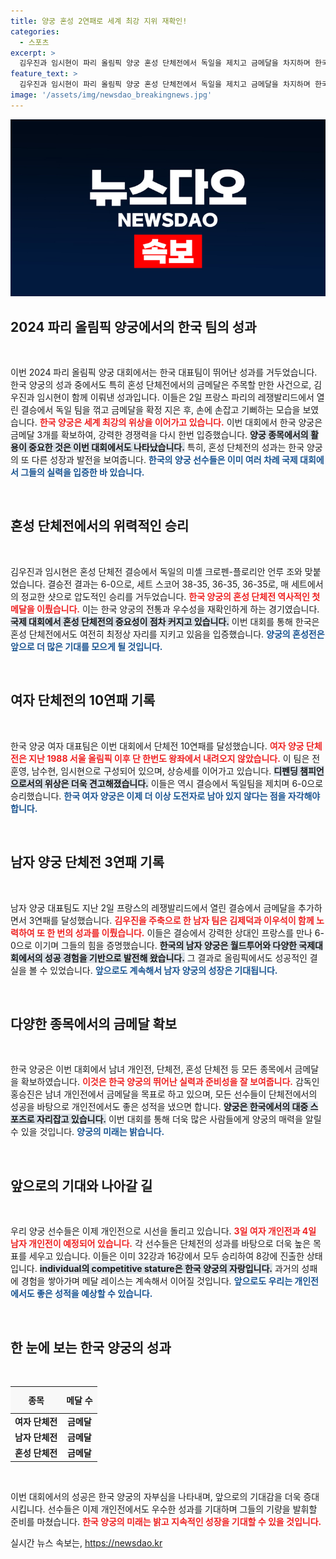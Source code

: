 ```yaml
---
title: 양궁 혼성 2연패로 세계 최강 지위 재확인!
categories:
  - 스포츠
excerpt: >
  김우진과 임시현이 파리 올림픽 양궁 혼성 단체전에서 독일을 제치고 금메달을 차지하며 한국 양궁의 위상을 다시 한번 확립했다. 이제 개인전에서도 그들의 활약이 기대된다!
feature_text: >
  김우진과 임시현이 파리 올림픽 양궁 혼성 단체전에서 독일을 제치고 금메달을 차지하며 한국 양궁의 위상을 다시 한번 확립했다. 이제 개인전에서도 그들의 활약이 기대된다!
image: '/assets/img/newsdao_breakingnews.jpg'
---
```


<p><img src="/assets/img/newsdao_breakingnews.jpg" alt="ontimetimes 속보" /></p>

<h2 data-ke-size="size26">2024 파리 올림픽 양궁에서의 한국 팀의 성과</h2>

<p data-ke-size="size16">&nbsp;</p>

<p>이번 2024 파리 올림픽 양궁 대회에서는 한국 대표팀이 뛰어난 성과를 거두었습니다. 한국 양궁의 성과 중에서도 특히 혼성 단체전에서의 금메달은 주목할 만한 사건으로, 김우진과 임시현이 함께 이뤄낸 성과입니다. 이들은 2일 프랑스 파리의 레쟁발리드에서 열린 결승에서 독일 팀을 꺾고 금메달을 확정 지은 후, 손에 손잡고 기뻐하는 모습을 보였습니다. <b><span style="color: #ee2323;">한국 양궁은 세계 최강의 위상을 이어가고 있습니다.</span></b> 이번 대회에서 한국 양궁은 금메달 3개를 확보하여, 강력한 경쟁력을 다시 한번 입증했습니다. <b><span style="background-color: #21538527;">양궁 종목에서의 활용이 중요한 것은 이번 대회에서도 나타났습니다.</span></b> 특히, 혼성 단체전의 성과는 한국 양궁의 또 다른 성장과 발전을 보여줍니다. <b><span style="color: #1a5490;">한국의 양궁 선수들은 이미 여러 차례 국제 대회에서 그들의 실력을 입증한 바 있습니다.</span></b></p>

<p data-ke-size="size16">&nbsp;</p>

<h2 data-ke-size="size26">혼성 단체전에서의 위력적인 승리</h2>

<p data-ke-size="size16">&nbsp;</p>

<p>김우진과 임시현은 혼성 단체전 결승에서 독일의 미셸 크로펜-플로리안 언루 조와 맞붙었습니다. 결승전 결과는 6-0으로, 세트 스코어 38-35, 36-35, 36-35로, 매 세트에서의 정교한 샷으로 압도적인 승리를 거두었습니다. <b><span style="color: #ee2323;">한국 양궁의 혼성 단체전 역사적인 첫 메달을 이뤘습니다.</span></b> 이는 한국 양궁의 전통과 우수성을 재확인하게 하는 경기였습니다. <b><span style="background-color: #21538527;">국제 대회에서 혼성 단체전의 중요성이 점차 커지고 있습니다.</span></b> 이번 대회를 통해 한국은 혼성 단체전에서도 여전히 최정상 자리를 지키고 있음을 입증했습니다. <b><span style="color: #1a5490;">양궁의 혼성전은 앞으로 더 많은 기대를 모으게 될 것입니다.</span></b></p>

<p data-ke-size="size16">&nbsp;</p>

<h2 data-ke-size="size26">여자 단체전의 10연패 기록</h2>

<p data-ke-size="size16">&nbsp;</p>

<p>한국 양궁 여자 대표팀은 이번 대회에서 단체전 10연패를 달성했습니다. <b><span style="color: #ee2323;">여자 양궁 단체전은 지난 1988 서울 올림픽 이후 단 한번도 왕좌에서 내려오지 않았습니다.</span></b> 이 팀은 전훈영, 남수현, 임시현으로 구성되어 있으며, 상승세를 이어가고 있습니다. <b><span style="background-color: #21538527;">디펜딩 챔피언으로서의 위상은 더욱 견고해졌습니다.</span></b> 이들은 역시 결승에서 독일팀을 제치며 6-0으로 승리했습니다. <b><span style="color: #1a5490;">한국 여자 양궁은 이제 더 이상 도전자로 남아 있지 않다는 점을 자각해야 합니다.</span></b></p>

<p data-ke-size="size16">&nbsp;</p>

<h2 data-ke-size="size26">남자 양궁 단체전 3연패 기록</h2>

<p data-ke-size="size16">&nbsp;</p>

<p>남자 양궁 대표팀도 지난 2일 프랑스의 레쟁발리드에서 열린 결승에서 금메달을 추가하면서 3연패를 달성했습니다. <b><span style="color: #ee2323;">김우진을 주축으로 한 남자 팀은 김제덕과 이우석이 함께 노력하여 또 한 번의 성과를 이뤘습니다.</span></b> 이들은 결승에서 강력한 상대인 프랑스를 만나 6-0으로 이기며 그들의 힘을 증명했습니다. <b><span style="background-color: #21538527;">한국의 남자 양궁은 월드투어와 다양한 국제대회에서의 성공 경험을 기반으로 발전해 왔습니다.</span></b> 그 결과로 올림픽에서도 성공적인 결실을 볼 수 있었습니다. <b><span style="color: #1a5490;">앞으로도 계속해서 남자 양궁의 성장은 기대됩니다.</span></b></p>

<p data-ke-size="size16">&nbsp;</p>

<h2 data-ke-size="size26">다양한 종목에서의 금메달 확보</h2>

<p data-ke-size="size16">&nbsp;</p>

<p>한국 양궁은 이번 대회에서 남녀 개인전, 단체전, 혼성 단체전 등 모든 종목에서 금메달을 확보하였습니다. <b><span style="color: #ee2323;">이것은 한국 양궁의 뛰어난 실력과 준비성을 잘 보여줍니다.</span></b> 감독인 홍승진은 남녀 개인전에서 금메달을 목표로 하고 있으며, 모든 선수들이 단체전에서의 성공을 바탕으로 개인전에서도 좋은 성적을 냈으면 합니다. <b><span style="background-color: #21538527;">양궁은 한국에서의 대중 스포츠로 자리잡고 있습니다.</span></b> 이번 대회를 통해 더욱 많은 사람들에게 양궁의 매력을 알릴 수 있을 것입니다. <b><span style="color: #1a5490;">양궁의 미래는 밝습니다.</span></b></p>

<p data-ke-size="size16">&nbsp;</p>

<h2 data-ke-size="size26">앞으로의 기대와 나아갈 길</h2>

<p data-ke-size="size16">&nbsp;</p>

<p>우리 양궁 선수들은 이제 개인전으로 시선을 돌리고 있습니다. <b><span style="color: #ee2323;">3일 여자 개인전과 4일 남자 개인전이 예정되어 있습니다.</span></b> 각 선수들은 단체전의 성과를 바탕으로 더욱 높은 목표를 세우고 있습니다. 이들은 이미 32강과 16강에서 모두 승리하여 8강에 진출한 상태입니다. <b><span style="background-color: #21538527;">individual의 competitive stature은 한국 양궁의 자랑입니다.</span></b> 과거의 성패에 경험을 쌓아가며 메달 레이스는 계속해서 이어질 것입니다. <b><span style="color: #1a5490;">앞으로도 우리는 개인전에서도 좋은 성적을 예상할 수 있습니다.</span></b> </p>

<p data-ke-size="size16">&nbsp;</p>

<h2 data-ke-size="size26">한 눈에 보는 한국 양궁의 성과</h2>

<p data-ke-size="size16">&nbsp;</p>

<table style="width: 100%; border-collapse: collapse;">
  <thead>
    <tr>
      <th style="text-align: center; height: 35px; background-color: #f8f8f8;">종목</th>
      <th style="text-align: center; height: 35px; background-color: #f8f8f8;">메달 수</th>
    </tr>
  </thead>
  <tbody>
    <tr>
      <td style="text-align: center; height: 17px;"><b>여자 단체전</b></td>
      <td style="text-align: center; height: 17px;"><b>금메달</b></td>
    </tr>
    <tr>
      <td style="text-align: center; height: 17px;"><b>남자 단체전</b></td>
      <td style="text-align: center; height: 17px;"><b>금메달</b></td>
    </tr>
    <tr>
      <td style="text-align: center; height: 17px;"><b>혼성 단체전</b></td>
      <td style="text-align: center; height: 17px;"><b>금메달</b></td>
    </tr>
  </tbody>
</table>

<p data-ke-size="size16">&nbsp;</p>

<p>이번 대회에서의 성공은 한국 양궁의 자부심을 나타내며, 앞으로의 기대감을 더욱 증대시킵니다. 선수들은 이제 개인전에서도 우수한 성과를 기대하며 그들의 기량을 발휘할 준비를 마쳤습니다. <b><span style="color: #ee2323;">한국 양궁의 미래는 밝고 지속적인 성장을 기대할 수 있을 것입니다.</span></b></p>
실시간 뉴스 속보는, <a href="https://newsdao.kr" rel="dofollow">https://newsdao.kr</a>


